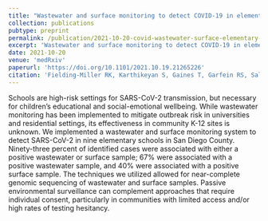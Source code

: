 ```yaml
---
title: "Wastewater and surface monitoring to detect COVID-19 in elementary school settings: The Safer at School Early Alert project"
collection: publications
pubtype: preprint
permalink: /publication/2021-10-20-covid-wastewater-surface-elementary-school
excerpt: 'Wastewater and surface monitoring to detect COVID-19 in elementary school settings: The Safer at School Early Alert project'
date: 2021-10-20
venue: 'medRxiv'
paperurl: 'https://doi.org/10.1101/2021.10.19.21265226'
citation: 'Fielding-Miller RK, Karthikeyan S, Gaines T, Garfein RS, Salido RA, Cantu V, Kohn L, Wijaya FC, Flores M, Omaleki V, Majnoonian A, Martin NK, Austin D, Laurent LC, Gonzalez-Zuniga P, Nguyen M, Vo AV, Le TT, Duong D, Hassani A, Tweeten S, Jepsen K, Henson B, Hakim A, Birmingham A, Mark AM, Nasamran CA, Rosenthal SB, <b>Moshiri N</b>, Fisch KM, Humphrey G, Farmer S, Tubb H, Valles T, Morris J, Kang J, Khaleghi B, Young C, Akel AD, Eilert S, Eno J, Curewitz K, Rosing T, Knight R (2021). "Wastewater and surface monitoring to detect COVID-19 in elementary school settings: The Safer at School Early Alert project". <i>medRxiv</i>. <a href="https://doi.org/10.1101/2021.10.19.21265226" target="_blank">doi:10.1101/2021.10.19.21265226</a>'
---
```

Schools are high-risk settings for SARS-CoV-2 transmission, but necessary for children’s educational and social-emotional wellbeing. While wastewater monitoring has been implemented to mitigate outbreak risk in universities and residential settings, its effectiveness in community K-12 sites is unknown. We implemented a wastewater and surface monitoring system to detect SARS-CoV-2 in nine elementary schools in San Diego County. Ninety-three percent of identified cases were associated with either a positive wastewater or surface sample; 67% were associated with a positive wastewater sample, and 40% were associated with a positive surface sample. The techniques we utilized allowed for near-complete genomic sequencing of wastewater and surface samples. Passive environmental surveillance can complement approaches that require individual consent, particularly in communities with limited access and/or high rates of testing hesitancy.
